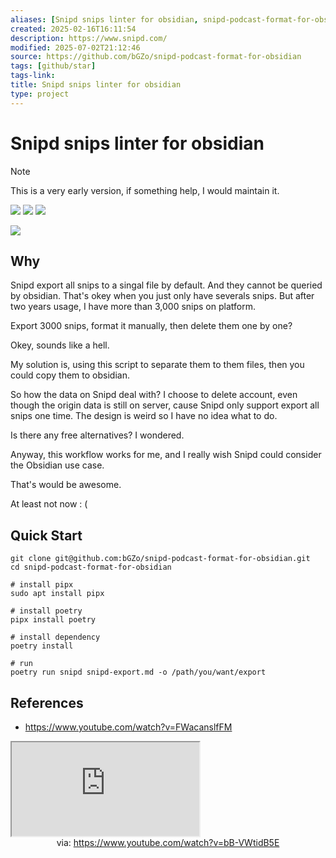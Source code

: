 ```yaml
---
aliases: [Snipd snips linter for obsidian, snipd-podcast-format-for-obsidian]
created: 2025-02-16T16:11:54
description: https://www.snipd.com/
modified: 2025-07-02T21:12:46
source: https://github.com/bGZo/snipd-podcast-format-for-obsidian
tags: [github/star]
tags-link: 
title: Snipd snips linter for obsidian
type: project
---
```


# Snipd snips linter for obsidian

> [!NOTE]
> This is a very early version, if something help, I would maintain it.

![](https://img.shields.io/github/stars/bGZo/snipd-podcast-format-for-obsidian?style=for-the-badge&label=stars) ![](https://img.shields.io/github/repo-size/bGZo/snipd-podcast-format-for-obsidian?style=for-the-badge&label=size) ![](https://img.shields.io/github/created-at/bGZo/snipd-podcast-format-for-obsidian?style=for-the-badge&label=since)

[![](https://github-readme-stats.vercel.app/api/pin/?username=bGZo&repo=snipd-podcast-format-for-obsidian&bg_color=00000000)](https://github.com/bGZo/snipd-podcast-format-for-obsidian/)

## Why

Snipd export all snips to a singal file by default. And they cannot be queried by obsidian. That's okey when you just only have severals snips. But after two years usage, I have more than 3,000 snips on platform.

Export 3000 snips, format it manually, then delete them one by one?

Okey, sounds like a hell.

My solution is, using this script to separate them to them files, then you could copy them to obsidian.

So how the data on Snipd deal with? I choose to delete account, even though the origin data is still on server, cause Snipd only support export all snips one time. The design is weird so I have no idea what to do.

Is there any free alternatives? I wondered.

Anyway, this workflow works for me, and I really wish Snipd could consider the Obsidian use case.

That's would be awesome.

At least not now : (

## Quick Start

```shell
git clone git@github.com:bGZo/snipd-podcast-format-for-obsidian.git
cd snipd-podcast-format-for-obsidian

# install pipx
sudo apt install pipx

# install poetry
pipx install poetry

# install dependency
poetry install 

# run
poetry run snipd snipd-export.md -o /path/you/want/export
```

## References

- https://www.youtube.com/watch?v=FWacanslfFM

<iframe src="https://www.youtube.com/embed/bB-VWtidB5E" allow="accelerometer; autoplay; clipboard-write; encrypted-media; gyroscope; picture-in-picture; web-share" referrerpolicy="strict-origin-when-cross-origin" allowfullscreen></iframe>
<center>via: <a href='https://www.youtube.com/watch?v=bB-VWtidB5E' target='_blank' class='external-link'>https://www.youtube.com/watch?v=bB-VWtidB5E</a></center>
